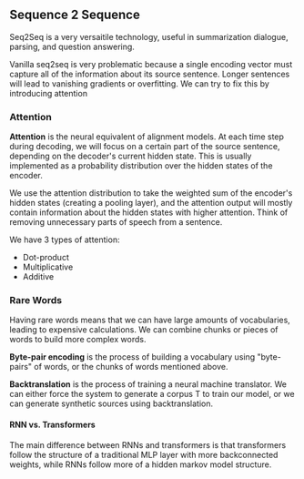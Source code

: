 ## Sequence 2 Sequence

Seq2Seq is a very versaitile technology, useful in summarization dialogue, parsing, and question answering.

Vanilla seq2seq is very problematic because a single encoding vector must capture all of the information about its source sentence. Longer sentences will lead to vanishing gradients or overfitting. We can try to fix this by introducing attention

### Attention

**Attention** is the neural equivalent of alignment models. At each time step during decoding, we will focus on a certain part of the source sentence, depending on the decoder's current hidden state. This is usually implemented as a probability distribution over the hidden states of the encoder.

We use the attention distribution to take the weighted sum of the encoder's hidden states (creating a pooling layer), and the attention output will mostly contain information about the hidden states with higher attention. Think of removing unnecessary parts of speech from a sentence.

We have 3 types of attention:

- Dot-product
- Multiplicative
- Additive

### Rare Words

Having rare words means that we can have large amounts of vocabularies, leading to expensive calculations. We can combine chunks or pieces of words to build more complex words.

**Byte-pair encoding** is the process of building a vocabulary using "byte-pairs" of words, or the chunks of words mentioned above.

**Backtranslation** is the process of training a neural machine translator. We can either force the system to generate a corpus T to train our model, or we can generate synthetic sources using backtranslation.

#### RNN vs. Transformers

The main difference between RNNs and transformers is that transformers follow the structure of a traditional MLP layer with more backconnected weights, while RNNs follow more of a hidden markov model structure.
